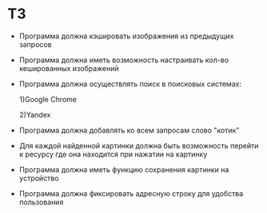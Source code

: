 # ТЗ
- Программа должна кэшировать изображения из предыдущих запросов 
- Программа должна иметь возможность настраивать кол-во кешированных изображений
- Программа должна осуществлять поиск в поисковых системах:
 
    1)Google Chrome
 
    2)Yandex  
- Программа должна добавлять ко всем запросам слово "котик" 
- Для каждой найденной картинки должна быть возможность перейти к ресурсу где она находится при нажатии на картинку
- Программа должна иметь функцию сохранения картинки на устройство
- Программа должна фиксировать адресную строку для удобства пользования
